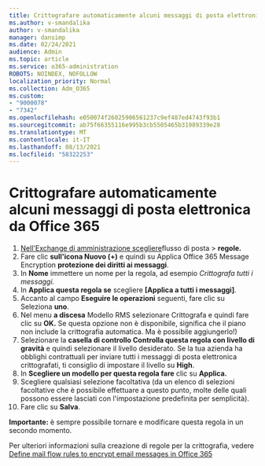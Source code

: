 ```yaml
---
title: Crittografare automaticamente alcuni messaggi di posta elettronica da Office 365
ms.author: v-smandalika
author: v-smandalika
manager: dansimp
ms.date: 02/24/2021
audience: Admin
ms.topic: article
ms.service: o365-administration
ROBOTS: NOINDEX, NOFOLLOW
localization_priority: Normal
ms.collection: Adm_O365
ms.custom:
- "9000078"
- "7342"
ms.openlocfilehash: e050074f26025906561237c9ef487ed4743f93b1
ms.sourcegitcommit: ab75f66355116e995b3cb5505465b31989339e28
ms.translationtype: MT
ms.contentlocale: it-IT
ms.lasthandoff: 08/13/2021
ms.locfileid: "58322253"
---
```

# <a name="automatically-encrypt-certain-email-messages-from-office-365"></a>Crittografare automaticamente alcuni messaggi di posta elettronica da Office 365

1. [Nell'Exchange di amministrazione scegliere](https://outlook.office365.com/ecp/)flusso di posta > **regole.** 
2. Fare clic **sull'icona Nuovo (+)** e quindi su Applica Office 365 Message Encryption **protezione dei diritti ai messaggi**.
3. In **Nome** immettere un nome per la regola, ad esempio *Crittografa tutti i messaggi.*
4. In **Applica questa regola se** scegliere **[Applica a tutti i messaggi]**. 
5. Accanto al campo **Eseguire le operazioni** seguenti, fare clic su Seleziona **uno**. 
6. Nel menu **a discesa** Modello RMS selezionare Crittografa e quindi fare clic su **OK.**  Se questa opzione non è disponibile, significa che il piano non include la crittografia automatica. Ma è possibile aggiungerlo!)
7. Selezionare la **casella di controllo Controlla questa regola con livello di gravità** e quindi selezionare il livello desiderato. Se la tua azienda ha obblighi contrattuali per inviare tutti i messaggi di posta elettronica crittografati, ti consiglio di impostare il livello su **High**.
8. In **Scegliere un modello per questa regola fare** clic su **Applica.** 
9. Scegliere qualsiasi selezione facoltativa (da un elenco di selezioni facoltative che è possibile effettuare a questo punto, molte delle quali possono essere lasciati con l'impostazione predefinita per semplicità).
10. Fare clic su **Salva**.

**Importante:** è sempre possibile tornare e modificare questa regola in un secondo momento.

Per ulteriori informazioni sulla creazione di regole per la crittografia, vedere [Define mail flow rules to encrypt email messages in Office 365](https://docs.microsoft.com/microsoft-365/compliance/define-mail-flow-rules-to-encrypt-email)

